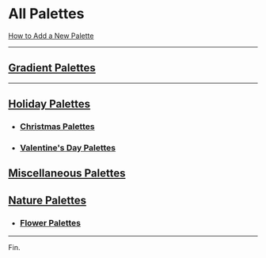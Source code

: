 # All Palettes

[How to Add a New Palette](./add-new-palette.md)

----

## [Gradient Palettes](./gradient-palettes.md)

----

## [Holiday Palettes](./holiday/holiday-palettes.md)
  * ### [Christmas Palettes](./holiday/christmas/christmas-palettes.md)
  * ### [Valentine's Day Palettes](./holiday/valentines-day/valentines-day-palettes.md)

## [Miscellaneous Palettes](./miscellaneous/miscellaneous-palettes.md)

## [Nature Palettes](./nature/nature-palettes.md)
  * ### [Flower Palettes](./nature/flower/flower-palettes.md)

----

Fin.
